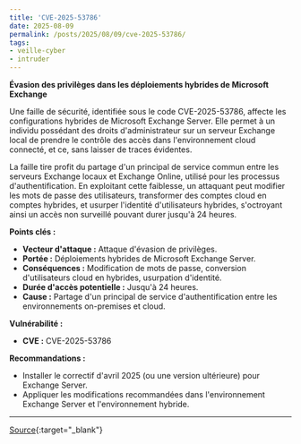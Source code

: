 ```yaml
---
title: 'CVE-2025-53786'
date: 2025-08-09
permalink: /posts/2025/08/09/cve-2025-53786/
tags:
- veille-cyber
- intruder
---
```

**Évasion des privilèges dans les déploiements hybrides de Microsoft Exchange**

Une faille de sécurité, identifiée sous le code CVE-2025-53786, affecte les configurations hybrides de Microsoft Exchange Server. Elle permet à un individu possédant des droits d'administrateur sur un serveur Exchange local de prendre le contrôle des accès dans l'environnement cloud connecté, et ce, sans laisser de traces évidentes.

La faille tire profit du partage d'un principal de service commun entre les serveurs Exchange locaux et Exchange Online, utilisé pour les processus d'authentification. En exploitant cette faiblesse, un attaquant peut modifier les mots de passe des utilisateurs, transformer des comptes cloud en comptes hybrides, et usurper l'identité d'utilisateurs hybrides, s'octroyant ainsi un accès non surveillé pouvant durer jusqu'à 24 heures.

**Points clés :**

*   **Vecteur d'attaque :** Attaque d'évasion de privilèges.
*   **Portée :** Déploiements hybrides de Microsoft Exchange Server.
*   **Conséquences :** Modification de mots de passe, conversion d'utilisateurs cloud en hybrides, usurpation d'identité.
*   **Durée d'accès potentielle :** Jusqu'à 24 heures.
*   **Cause :** Partage d'un principal de service d'authentification entre les environnements on-premises et cloud.

**Vulnérabilité :**

*   **CVE :** CVE-2025-53786

**Recommandations :**

*   Installer le correctif d'avril 2025 (ou une version ultérieure) pour Exchange Server.
*   Appliquer les modifications recommandées dans l'environnement Exchange Server et l'environnement hybride.

---
[Source](https://cvemon.intruder.io/cves/CVE-2025-53786){:target="_blank"}
